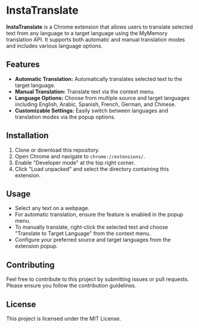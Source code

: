 # InstaTranslate

**InstaTranslate** is a Chrome extension that allows users to translate selected text from any language to a target language using the MyMemory translation API. It supports both automatic and manual translation modes and includes various language options.

## Features

- **Automatic Translation:** Automatically translates selected text to the target language.
- **Manual Translation:** Translate text via the context menu.
- **Language Options:** Choose from multiple source and target languages including English, Arabic, Spanish, French, German, and Chinese.
- **Customizable Settings:** Easily switch between languages and translation modes via the popup options.

## Installation

1. Clone or download this repository.
2. Open Chrome and navigate to `chrome://extensions/`.
3. Enable "Developer mode" at the top right corner.
4. Click "Load unpacked" and select the directory containing this extension.

## Usage

- Select any text on a webpage.
- For automatic translation, ensure the feature is enabled in the popup menu.
- To manually translate, right-click the selected text and choose "Translate to Target Language" from the context menu.
- Configure your preferred source and target languages from the extension popup.

## Contributing

Feel free to contribute to this project by submitting issues or pull requests. Please ensure you follow the contribution guidelines.

## License

This project is licensed under the MIT License.

